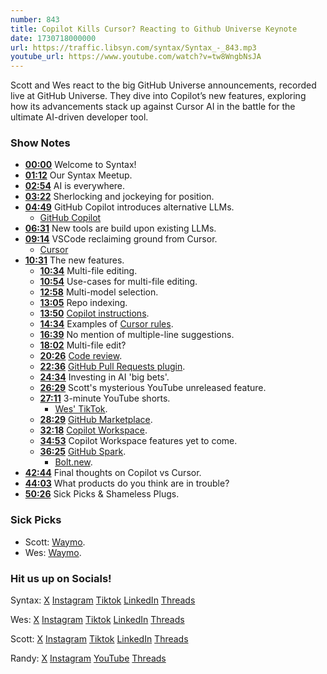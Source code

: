 ```yaml
---
number: 843
title: Copilot Kills Cursor? Reacting to Github Universe Keynote
date: 1730718000000
url: https://traffic.libsyn.com/syntax/Syntax_-_843.mp3
youtube_url: https://www.youtube.com/watch?v=tw8WngbNsJA
---
```

	
Scott and Wes react to the big GitHub Universe announcements, recorded live at GitHub Universe. They dive into Copilot’s new features, exploring how its advancements stack up against Cursor AI in the battle for the ultimate AI-driven developer tool.

### Show Notes

* **[00:00](#t=00:00)** Welcome to Syntax!
* **[01:12](#t=01:12)** Our Syntax Meetup.
* **[02:54](#t=02:54)** AI is everywhere.
* **[03:22](#t=03:22)** Sherlocking and jockeying for position.
* **[04:49](#t=04:49)** GitHub Copilot introduces alternative LLMs.
    * [GitHub Copilot](https://github.com/features/copilot)
* **[06:31](#t=06:31)** New tools are build upon existing LLMs.
* **[09:14](#t=09:14)** VSCode reclaiming ground from Cursor.
    * [Cursor](https://www.cursor.com/)
* **[10:31](#t=10:31)** The new features.
    * **[10:34](#t=10:34)** Multi-file editing.
    * **[10:54](#t=10:54)** Use-cases for multi-file editing.
    * **[12:58](#t=12:58)** Multi-model selection.
    * **[13:05](#t=13:05)** Repo indexing.
    * **[13:50](#t=13:50)** [Copilot instructions](https://docs.github.com/en/copilot/customizing-copilot/adding-custom-instructions-for-github-copilot).
    * **[14:34](#t=14:34)** Examples of [Cursor rules](https://github.com/PatrickJS/awesome-cursorrules).
    * **[16:39](#t=16:39)** No mention of multiple-line suggestions.
    * **[18:02](#t=18:02)** Multi-file edit?
    * **[20:26](#t=20:26)** [Code review](https://githubnext.com/projects/copilot-for-pull-requests).
    * **[22:36](#t=22:36)** [GitHub Pull Requests plugin](https://marketplace.visualstudio.com/items?itemName=GitHub.vscode-pull-request-github).
    * **[24:34](#t=24:34)** Investing in AI 'big bets'.
    * **[26:29](#t=26:29)** Scott's mysterious YouTube unreleased feature.
    * **[27:11](#t=27:11)** 3-minute YouTube shorts.
        * [Wes' TikTok](https://www.tiktok.com/@wesbos/video/7427155762322951430?is_from_webapp=1&sender_device=pc&web_id=7430878331563820587).
    * **[28:29](#t=28:29)** [GitHub Marketplace](https://github.com/marketplace).
    * **[32:18](#t=32:18)** [Copilot Workspace](https://githubnext.com/projects/copilot-workspace/).
    * **[34:53](#t=34:53)** Copilot Workspace features yet to come.
    * **[36:25](#t=36:25)** [GitHub Spark](https://githubnext.com/projects/github-spark).
        * [Bolt.new](https://bolt.new/).
* **[42:44](#t=42:44)** Final thoughts on Copilot vs Cursor.
* **[44:03](#t=44:03)** What products do you think are in trouble?
* **[50:26](#t=50:26)** Sick Picks & Shameless Plugs.

### Sick Picks

- Scott: [Waymo](https://waymo.com/).
- Wes: [Waymo](https://waymo.com/).

### Hit us up on Socials!

Syntax: [X](https://twitter.com/syntaxfm) [Instagram](https://www.instagram.com/syntax_fm/) [Tiktok](https://www.tiktok.com/@syntaxfm) [LinkedIn](https://www.linkedin.com/company/96077407/admin/feed/posts/) [Threads](https://www.threads.net/@syntax_fm)

Wes: [X](https://twitter.com/wesbos) [Instagram](https://www.instagram.com/wesbos/) [Tiktok](https://www.tiktok.com/@wesbos) [LinkedIn](https://www.linkedin.com/in/wesbos/) [Threads](https://www.threads.net/@wesbos)

Scott: [X](https://twitter.com/stolinski) [Instagram](https://www.instagram.com/stolinski/) [Tiktok](https://www.tiktok.com/@stolinski) [LinkedIn](https://www.linkedin.com/in/stolinski/) [Threads](https://www.threads.net/@stolinski)

Randy: [X](https://twitter.com/randyrektor) [Instagram](https://www.instagram.com/randyrektor/) [YouTube](https://www.youtube.com/@randyrektor) [Threads](https://www.threads.net/@randyrektor)
